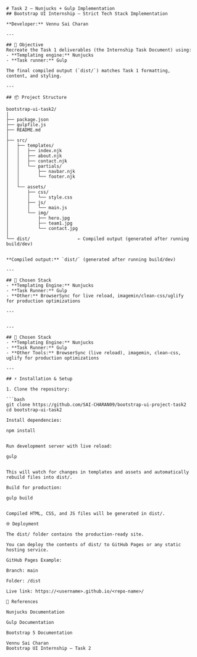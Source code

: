 ```
# Task 2 — Nunjucks + Gulp Implementation
## Bootstrap UI Internship — Strict Tech Stack Implementation

**Developer:** Vennu Sai Charan

---

## 🎯 Objective
Recreate the Task 1 deliverables (the Internship Task Document) using:
- **Templating engine:** Nunjucks
- **Task runner:** Gulp

The final compiled output (`dist/`) matches Task 1 formatting, content, and styling.

---

## 📦 Project Structure

bootstrap-ui-task2/
│
├── package.json
├── gulpfile.js
├── README.md              
│
├── src/
│   ├── templates/
│   │   ├── index.njk
│   │   ├── about.njk
│   │   ├── contact.njk
│   │   └── partials/
│   │       ├── navbar.njk
│   │       └── footer.njk
│   │
│   └── assets/
│       ├── css/
│       │   └── style.css
│       ├── js/
│       │   └── main.js
│       └── img/
│           ├── hero.jpg
│           ├── team1.jpg
│           └── contact.jpg
│
└── dist/                  ← Compiled output (generated after running build/dev)


**Compiled output:** `dist/` (generated after running build/dev)

---

## 🔧 Chosen Stack
- **Templating Engine:** Nunjucks
- **Task Runner:** Gulp
- **Other:** BrowserSync for live reload, imagemin/clean-css/uglify for production optimizations

---


---

## 🔧 Chosen Stack
- **Templating Engine:** Nunjucks  
- **Task Runner:** Gulp  
- **Other Tools:** BrowserSync (live reload), imagemin, clean-css, uglify for production optimizations  

---

## ⚡ Installation & Setup

1. Clone the repository:

```bash
git clone https://github.com/SAI-CHARAN09/bootstrap-ui-project-task2
cd bootstrap-ui-task2

Install dependencies:

npm install


Run development server with live reload:

gulp


This will watch for changes in templates and assets and automatically rebuild files into dist/.

Build for production:

gulp build


Compiled HTML, CSS, and JS files will be generated in dist/.

🌐 Deployment

The dist/ folder contains the production-ready site.

You can deploy the contents of dist/ to GitHub Pages or any static hosting service.

GitHub Pages Example:

Branch: main

Folder: /dist

Live link: https://<username>.github.io/<repo-name>/

📌 References

Nunjucks Documentation

Gulp Documentation

Bootstrap 5 Documentation

Vennu Sai Charan
Bootstrap UI Internship — Task 2


```
